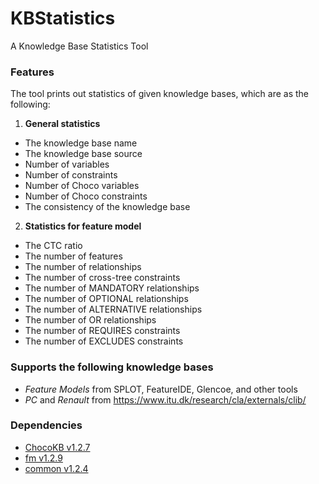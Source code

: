# KBStatistics

A Knowledge Base Statistics Tool

### Features

The tool prints out statistics of given knowledge bases, which are as the following:

1. **General statistics**
  - The knowledge base name
  - The knowledge base source
  - Number of variables
  - Number of constraints
  - Number of Choco variables
  - Number of Choco constraints
  - The consistency of the knowledge base

2. **Statistics for feature model**
  - The CTC ratio
  - The number of features
  - The number of relationships
  - The number of cross-tree constraints
  - The number of MANDATORY relationships
  - The number of OPTIONAL relationships
  - The number of ALTERNATIVE relationships
  - The number of OR relationships
  - The number of REQUIRES constraints
  - The number of EXCLUDES constraints

### Supports the following knowledge bases

- _Feature Models_ from SPLOT, FeatureIDE, Glencoe, and other tools
- _PC_ and _Renault_ from https://www.itu.dk/research/cla/externals/clib/

### Dependencies

- [ChocoKB v1.2.7](https://github.com/manleviet/ChocoKB)
- [fm v1.2.9](https://github.com/manleviet/FeatureModelPackage)
- [common v1.2.4](https://github.com/manleviet/CommonPackage)
